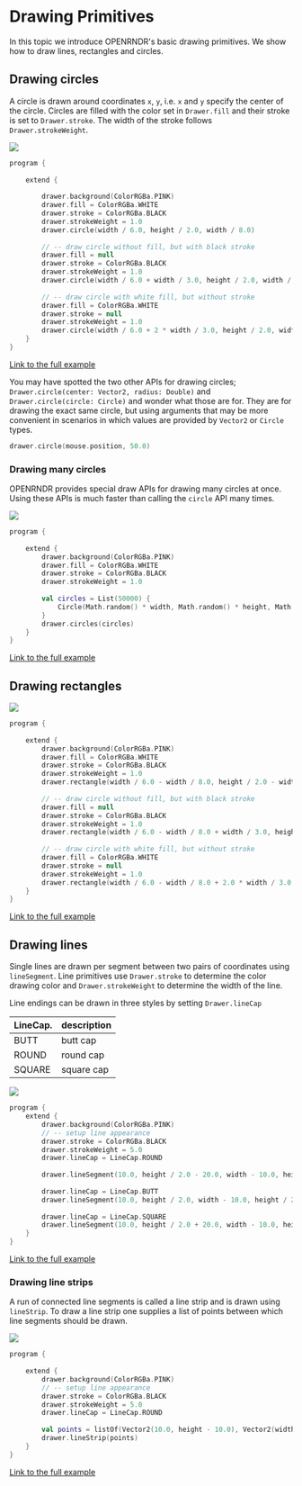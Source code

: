 
# Drawing Primitives
In this topic we introduce OPENRNDR's basic drawing primitives. We show how to draw lines, rectangles and circles.

## Drawing circles
A circle is drawn around coordinates `x`, `y`, i.e. `x` and `y` specify the center of the circle.
Circles are filled with the color set in `Drawer.fill` and their stroke is set to `Drawer.stroke`. The width of the stroke follows `Drawer.strokeWeight`.

<img src="media/circle-001.png"/>

```kotlin
program {
    
    extend {
    
        drawer.background(ColorRGBa.PINK)
        drawer.fill = ColorRGBa.WHITE
        drawer.stroke = ColorRGBa.BLACK
        drawer.strokeWeight = 1.0
        drawer.circle(width / 6.0, height / 2.0, width / 8.0)
        
        // -- draw circle without fill, but with black stroke
        drawer.fill = null
        drawer.stroke = ColorRGBa.BLACK
        drawer.strokeWeight = 1.0
        drawer.circle(width / 6.0 + width / 3.0, height / 2.0, width / 8.0)
        
        // -- draw circle with white fill, but without stroke
        drawer.fill = ColorRGBa.WHITE
        drawer.stroke = null
        drawer.strokeWeight = 1.0
        drawer.circle(width / 6.0 + 2 * width / 3.0, height / 2.0, width / 8.0)
    }
}
```

[Link to the full example](https://github.com/openrndr/openrndr-examples/blob/master/src/main/kotlin/examples/04_Drawing_basics/C00_DrawingPrimitives000.kt)

You may have spotted the two other APIs for drawing circles; `Drawer.circle(center: Vector2, radius: Double)` and `Drawer.circle(circle: Circle)` and wonder what those are for. They are for drawing the exact same circle, but using arguments that may be more convenient in scenarios in which values are provided by `Vector2` or `Circle` types.

```kotlin
drawer.circle(mouse.position, 50.0)
```

### Drawing many circles
OPENRNDR provides special draw APIs for drawing many circles at once. Using these APIs is much faster than calling the `circle` API many times.

<img src="media/circle-002.png"/>

```kotlin
program {
    
    extend {
        drawer.background(ColorRGBa.PINK)
        drawer.fill = ColorRGBa.WHITE
        drawer.stroke = ColorRGBa.BLACK
        drawer.strokeWeight = 1.0
        
        val circles = List(50000) {
            Circle(Math.random() * width, Math.random() * height, Math.random() * 10.0 + 10.0)
        }
        drawer.circles(circles)
    }
}
```

[Link to the full example](https://github.com/openrndr/openrndr-examples/blob/master/src/main/kotlin/examples/04_Drawing_basics/C00_DrawingPrimitives001.kt)

## Drawing rectangles

<img src="media/rectangle-001.png"/>

```kotlin
program {
    
    extend {
        drawer.background(ColorRGBa.PINK)
        drawer.fill = ColorRGBa.WHITE
        drawer.stroke = ColorRGBa.BLACK
        drawer.strokeWeight = 1.0
        drawer.rectangle(width / 6.0 - width / 8.0, height / 2.0 - width / 8.0, width / 4.0, width / 4.0)
        
        // -- draw circle without fill, but with black stroke
        drawer.fill = null
        drawer.stroke = ColorRGBa.BLACK
        drawer.strokeWeight = 1.0
        drawer.rectangle(width / 6.0 - width / 8.0 + width / 3.0, height / 2.0 - width / 8.0, width / 4.0, width / 4.0)
        
        // -- draw circle with white fill, but without stroke
        drawer.fill = ColorRGBa.WHITE
        drawer.stroke = null
        drawer.strokeWeight = 1.0
        drawer.rectangle(width / 6.0 - width / 8.0 + 2.0 * width / 3.0, height / 2.0 - width / 8.0, width / 4.0, width / 4.0)
    }
}
```

[Link to the full example](https://github.com/openrndr/openrndr-examples/blob/master/src/main/kotlin/examples/04_Drawing_basics/C00_DrawingPrimitives002.kt)

## Drawing lines
Single lines are drawn per segment between two pairs of coordinates using `lineSegment`. Line primitives use `Drawer.stroke` to determine the color drawing color and `Drawer.strokeWeight` to determine the width of the line.

Line endings can be drawn in three styles by setting `Drawer.lineCap`

LineCap. | description
---------|------------
BUTT     | butt cap
ROUND    | round cap
SQUARE   | square cap

<img src="media/line-001.png"/>

```kotlin
program {
    extend {
        drawer.background(ColorRGBa.PINK)
        // -- setup line appearance
        drawer.stroke = ColorRGBa.BLACK
        drawer.strokeWeight = 5.0
        drawer.lineCap = LineCap.ROUND
        
        drawer.lineSegment(10.0, height / 2.0 - 20.0, width - 10.0, height / 2.0 - 20.0)
        
        drawer.lineCap = LineCap.BUTT
        drawer.lineSegment(10.0, height / 2.0, width - 10.0, height / 2.0)
        
        drawer.lineCap = LineCap.SQUARE
        drawer.lineSegment(10.0, height / 2.0 + 20.0, width - 10.0, height / 2.0 + 20.0)
    }
}
```

[Link to the full example](https://github.com/openrndr/openrndr-examples/blob/master/src/main/kotlin/examples/04_Drawing_basics/C00_DrawingPrimitives003.kt)

### Drawing line strips
A run of connected line segments is called a line strip and is drawn using `lineStrip`.
To draw a line strip one supplies a list of points between which line segments should be drawn.

<img src="media/line-002.png"/>

```kotlin
program {
    
    extend {
        drawer.background(ColorRGBa.PINK)
        // -- setup line appearance
        drawer.stroke = ColorRGBa.BLACK
        drawer.strokeWeight = 5.0
        drawer.lineCap = LineCap.ROUND
        
        val points = listOf(Vector2(10.0, height - 10.0), Vector2(width / 2.0, 10.0), Vector2(width - 10.0, height - 10.0))
        drawer.lineStrip(points)
    }
}
```

[Link to the full example](https://github.com/openrndr/openrndr-examples/blob/master/src/main/kotlin/examples/04_Drawing_basics/C00_DrawingPrimitives004.kt)
